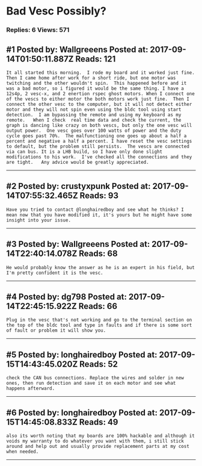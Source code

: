 # Bad Vesc Possibly?

### Replies: 6 Views: 571

## \#1 Posted by: Wallgreeens Posted at: 2017-09-14T01:50:11.887Z Reads: 121

```
It all started this morning.  I rode my board and it worked just fine.  Then I came home after work for a short ride, but one motor was twitching and the other wouldn't spin.  This happened before and it was a bad motor, so i figured it would be the same thing. I have a 12s4p, 2 vesc-x, and 2 enertion rspec ghost motors. When I connect one of the vescs to either motor the both motors work just fine.  Then I connect the other vesc to the computer, but it will not detect either motor and they will not spin even using the bldc tool using start detection.  I am bypassing the remote and using my keyboard as my remote.   When I check  real time data and check the current, the graph is dancing like crazy on both vescs, but only the one vesc will output power.  One vesc goes over 100 watts of power and the duty cycle goes past 70%.  The malfunctioning one goes up about a half a percent and negative a half a percent. I have reset the vesc settings to default, but the problem still persists.  The vescs are connected via can bus. It is a LHB build, so I have only done slight modifications to his work.  I've checked all the connections and they are tight.   Any advice would be greatly appreciated.
```

---
## \#2 Posted by: crustyxpunk Posted at: 2017-09-14T07:55:32.465Z Reads: 93

```
Have you tried to contact @longhairedboy and see what he thinks? I mean now that you have modified it, it's yours but he might have some insight into your issue.
```

---
## \#3 Posted by: Wallgreeens Posted at: 2017-09-14T22:40:14.078Z Reads: 68

```
He would probably know the answer as he is an expert in his field, but I'm pretty confident it is the vesc.
```

---
## \#4 Posted by: dg798 Posted at: 2017-09-14T22:45:15.922Z Reads: 66

```
Plug in the vesc that's not working and go to the terminal section on the top of the bldc tool and type in faults and if there is some sort of fault or problem it will show you.
```

---
## \#5 Posted by: longhairedboy Posted at: 2017-09-15T14:43:45.020Z Reads: 52

```
check the CAN bus connections. Replace the wires and solder in new ones, then run detection and save it on each motor and see what happens afterward.
```

---
## \#6 Posted by: longhairedboy Posted at: 2017-09-15T14:45:08.833Z Reads: 49

```
also its worth noting that my boards are 100% hackable and although it voids my warranty to do whatever you want with them, i still stick around and help out and usually provide replacement parts at my cost when needed.
```

---
